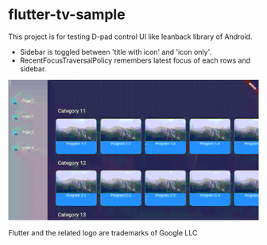 # flutter-tv-sample

This project is for testing D-pad control UI like leanback library of Android.

- Sidebar is toggled between 'title with icon' and 'icon only'.
- RecentFocusTraversalPolicy remembers latest focus of each rows and sidebar.

![Flutter tv sample](demo.gif)

Flutter and the related logo are trademarks of Google LLC
